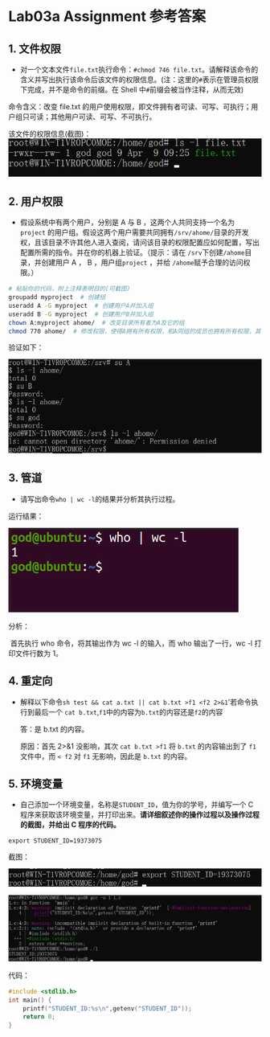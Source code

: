 # Lab03a Assignment 参考答案

## 1. 文件权限

- 对一个文本文件`file.txt`执行命令：`#chmod 746 file.txt`。请解释该命令的含义并写出执行该命令后该文件的权限信息。(注：这里的`#`表示在管理员权限下完成，并不是命令的前缀。在 Shell 中`#`前缀会被当作注释，从而无效)

命令含义：改变 file.txt 的用户使用权限，即文件拥有者可读、可写、可执行；用户组只可读；其他用户可读、可写、不可执行。

该文件的权限信息(截图)：![1](img\1.png)

## 2. 用户权限

- 假设系统中有两个用户，分别是 A 与 B ，这两个人共同支持一个名为 `project` 的用户组。假设这两个用户需要共同拥有`/srv/ahome/`目录的开发权，且该目录不许其他人进入查阅，请问该目录的权限配置应如何配置，写出配置所需的指令。并在你的机器上验证。（提示：请在 `/srv`下创建`/ahome`目录，并创建用户 A ， B ，用户组`project` ，并给 `/ahome`赋予合理的访问权限。）

```bash
# 粘贴你的代码，附上注释表明目的(可截图)
groupadd myproject  # 创建组
useradd A -G myproject  # 创建用户A并加入组
useradd B -G myproject  # 创建用户B并加入组
chown A:myproject ahome/  # 改变目录所有者为A及它的组
chmod 770 ahome/  # 修改权限，使得A拥有所有权限，和A同组的成员也拥有所有权限，其他用户无任何权限。
```

验证如下：

![6](img\6.png)

## 3. 管道

- 请写出命令`who | wc -l`的结果并分析其执行过程。

运行结果：

![7](img\7.png)

分析：

​ 首先执行 who 命令，将其输出作为 wc -l 的输入，而 who 输出了一行，wc -l 打印文件行数为 1。

## 4. 重定向

- 解释以下命令`sh test && cat a.txt || cat b.txt >f1 <f2 2>&1`'若命令执行到最后一个 `cat b.txt`,`f1`中的内容为`b.txt`的内容还是`f2`的内容

  答：是 b.txt 的内容。

  原因：⾸先 2>&1 没影响，其次 `cat b.txt >f1` 将 `b.txt` 的内容输出到了 `f1` 文件中，⽽ `< f2` 对 `f1` ⽆影响，因此是 `b.txt` 的内容。

## 5. 环境变量

- 自己添加一个环境变量，名称是`STUDENT_ID`，值为你的学号，并编写一个 C 程序来获取该环境变量，并打印出来。**请详细叙述你的操作过程以及操作过程的截图，并给出 C 程序的代码。**

```shell
export STUDENT_ID=19373075
```

截图：

![4](img\4.png)

![5](img\5.png)

代码：

```c
#include <stdlib.h>
int main() {
 	printf("STUDENT_ID:%s\n",getenv("STUDENT_ID"));
 	return 0;
}
```

